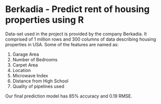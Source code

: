 # Berkadia - Predict rent of housing properties using R

Data-set used in the project is provided by the company Berkadia. It comprised of 1 million rows and 300 columns of data describing housing properties in USA. Some of the features are named as:

1. Garage Area
2. Number of Bedrooms
3. Carpet Area
4. Location
5. Microwave Index
6. Distance from High School
7. Quality of pipelines used

Our final prediction model has 85% accuracy and 0.19 RMSE.

